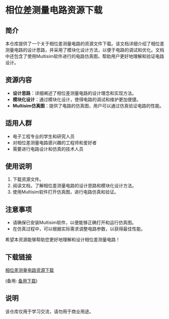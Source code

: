 # 相位差测量电路资源下载

## 简介
本仓库提供了一个关于相位差测量电路的资源文件下载。该文档详细介绍了相位差测量电路的设计思路，并采用了模块化设计方法，以便于电路的调试和优化。文档中还包含了使用Multisim软件进行的电路仿真图，帮助用户更好地理解和验证电路设计。

## 资源内容
- **设计思路**：详细阐述了相位差测量电路的设计理念和实现方法。
- **模块化设计**：通过模块化设计，使得电路的调试和维护更加便捷。
- **Multisim仿真图**：提供了电路的仿真图，用户可以通过仿真验证电路的性能。

## 适用人群
- 电子工程专业的学生和研究人员
- 对相位差测量电路感兴趣的工程师和爱好者
- 需要进行电路设计和仿真的技术人员

## 使用说明
1. 下载资源文件。
2. 阅读文档，了解相位差测量电路的设计思路和模块化设计方法。
3. 使用Multisim软件打开仿真图，进行电路仿真和验证。

## 注意事项
- 请确保已安装Multisim软件，以便能够正确打开和运行仿真图。
- 在仿真过程中，可以根据实际需求调整电路参数，以获得最佳性能。

希望本资源能够帮助您更好地理解和设计相位差测量电路！

## 下载链接
[相位差测量电路资源下载](https://pan.quark.cn/s/5ca0667f162c) 

(备用: [备用下载](https://pan.baidu.com/s/1ZZdrrax5GMlXNmxkWaVjew?pwd=1234))

## 说明

该仓库仅用于学习交流，请勿用于商业用途。
